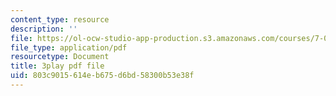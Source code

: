 ```yaml
---
content_type: resource
description: ''
file: https://ol-ocw-studio-app-production.s3.amazonaws.com/courses/7-013-introductory-biology-spring-2013/803c9015614eb675d6bd58300b53e38f_62FdhX-zS2Y.pdf
file_type: application/pdf
resourcetype: Document
title: 3play pdf file
uid: 803c9015-614e-b675-d6bd-58300b53e38f
---
```

